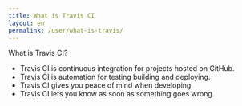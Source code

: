 ```yaml
---
title: What is Travis CI
layout: en
permalink: /user/what-is-travis/
---
```


What is Travis CI?

- Travis CI is continuous integration for projects hosted on GitHub.
- Travis CI is automation for testing building and deploying.
- Travis CI gives you peace of mind when developing.
- Travis CI lets you know as soon as something goes wrong.
